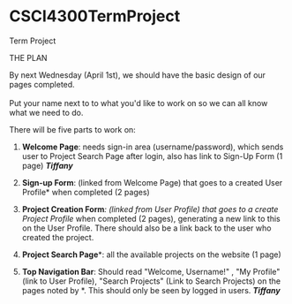 # CSCI4300TermProject
Term Project

THE PLAN

By next Wednesday (April 1st), we should have the basic design of our pages completed.
<br>
<br>Put your name next to to what you'd like to work on so we can all know what we need to do.

There will be five parts to work on:

1. <b>Welcome Page</b>: needs sign-in area (username/password), which sends user to Project Search Page after login, also has link to Sign-Up Form (1 page) <b><i>Tiffany</i></b>

2. <b>Sign-up Form</b>: (linked from Welcome Page) that goes to a created User Profile* when completed (2 pages)

3. <b>Project Creation Form</b>*: (linked from User Profile) that goes to a create Project Profile* when completed (2 pages), generating a new link to this on the User Profile. There should also be a link back to the user who created the project.

4. <b>Project Search Page</b>*: all the available projects on the website (1 page)

5. <b>Top Navigation Bar</b>: Should read "Welcome, Username!" , "My Profile" (link to User Profile), "Search Projects" (Link to Search Projects) on the pages noted by *. This should only be seen by logged in users. <b><i>Tiffany</i></b>

